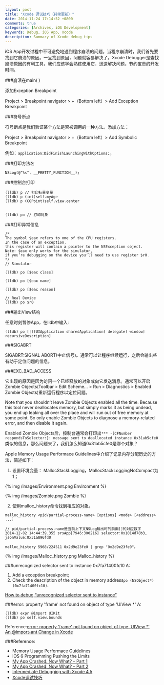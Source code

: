 ```yaml
---
layout: post
title: "Xcode 调试技巧（持续更新）"
date: 2014-11-24 17:14:52 +0800
comments: true
categories: [Archives, iOS Development]
keywords: Debug, iOS App, Xcode
description: Summary of Xcode debug tips
---
```

iOS App开发过程中不可避免地遇到程序崩溃的问题。当程序崩溃时，我们首先要找到它崩溃的原因。一旦找到原因，问题就容易解决了。Xcode Debugger是查找崩溃原因的有利工具，我们应该学会熟练使用它，迅速解决问题，节约宝贵的开发时间。

###崩溃在main( )

添加Exception Breakpoint

Project > Breakpoint navigator > +（Bottom left）> Add Exception Breakpoint

###符号断点

符号断点是我们验证某个方法是否被调用的一种方法。添加方法：

Project > Breakpoint navigator > +（Bottom left）> Add Symbolic Breakpoint

例如：`application:DidFinishLaunchingWithOptions:`。

###打印方法名

```
NSLog(@"%s", __PRETTY_FUNCTION__);

``` 

###控制台打印

```
(lldb) p // 打印标量变量
(lldb) p (int)self.myAge
(lldb) p (CGPoint)self.view.center


(lldb) po // 打印对象

```
<!-- more -->

###打印异常信息

```
/*
The symbol $eax refers to one of the CPU registers.    
In the case of an exception,   
this register will contain a pointer to the NSException object.   
Note: $eax only works for the simulator,   
if you’re debugging on the device you’ll need to use register $r0.  
*/
// Simulator

(lldb) po [$eax class]

(lldb) po [$eax name]

(lldb) po [$eax reason]

// Real Device
(lldb) po $r0
```

###输出View结构

任意时刻暂停App，在lldb中输入:

```
(lldb) po [[[[UIApplication sharedApplication] delegate] window] recursiveDescription]

```

###SIGABRT

SIGABRT:SIGNAL ABORT(中止信号)。通常可以让程序继续运行，之后会输出些有助于定位问题的信息。

###EXC_BAD_ACCESS

它出现的原因是因为访问一个已经释放的对象或向它发送消息。通常可以开启Zombie Objects(Toolbar > Edit Scheme... > Run > Diagnostics > Enabled Zombie Objects)重新运行程序以定位问题。

Note that you shouldn’t leave Zombie Objects enabled all the time. Because this tool never deallocates memory, but simply marks it as being undead, you end up leaking all over the place and will run out of free memory at some point. So only enable Zombie Objects to diagnose a memory-related error, and then disable it again.

Enabled Zombie Objects后，控制台通常会打印出`*** -[CFNumber respondsToSelector:]: message sent to deallocated instance 0x31ab5cfe0`类似的信息，那么问题来了，我们怎么知道0x31ab5cfe0是哪个对象？

Apple Memory Usage Performace Guidelines中介绍了记录内存分配历史的方法，简述如下：

1. 设置环境变量： MallocStackLogging，MallocStackLoggingNoCompact为1；

{% img /images/Environment.png Environment %}

{% img /images/Zombie.png Zombie %}


2. 使用malloc_history命令找到相应的对象。

```
malloc_history <pid/partial-process-name> [options] <mode> [<address> ...]

// pid/partial-process-name是当前上下文NSLog输出时的前面[]的对应数字
2014-12-02 14:44:39.355 srsApp[7946:300216] selector:0x1014d70b3, jsonValue:0x31a896fd0

malloc_history 5968/224511 0x2d9e23fe0 | grep "0x2d9e23fe0"。
```

{% img /images/Malloc_history.png Malloc_history %}

###unrecognized selector sent to instance 0x7fa71400fc10
A: 

1. Add a exception breakpoint;
2. Check the description of the object in memory address`po (NSObject*)(0x7fa71400fc10)`.

[How to debug “unrecognized selector sent to instance”](http://stackoverflow.com/questions/37928924/how-to-debug-unrecognized-selector-sent-to-instance)

###error: property 'frame' not found on object of type 'UIView *'
A:

```
(lldb) expr @import UIKit
(lldb) po self.view.bounds
```

Reference:[error: property 'frame' not found on object of type 'UIView *'](https://stackoverflow.com/questions/16926239/error-property-frame-not-found-on-object-of-type-uiview?utm_medium=organic&utm_source=google_rich_qa&utm_campaign=google_rich_qa)  
[An @import-ant Change in Xcode](http://furbo.org/2015/05/11/an-import-ant-change-in-xcode/)  

###Reference:

* Memory Usage Performace Guidelines   
* iOS 6 Programming Pushing the Limits  
* [My App Crashed, Now What? – Part 1](http://www.raywenderlich.com/10209/my-app-crashed-now-what-part-1)    
* [My App Crashed, Now What? – Part 2](http://www.raywenderlich.com/10505/my-app-crashed-now-what-part-2)  
* [Intermediate Debugging with Xcode 4.5](http://www.raywenderlich.com/28289/debugging-ios-apps-in-xcode-4-5)     
* [Xcode调试技巧](http://www.iwangke.me/2013/01/15/xcode-debugging-tips/)


